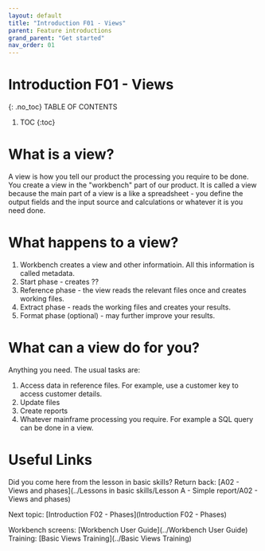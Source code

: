 ```yaml
---
layout: default
title: "Introduction F01 - Views"
parent: Feature introductions
grand_parent: "Get started"
nav_order: 01
---
```


# Introduction F01 - Views
{: .no_toc}
TABLE OF CONTENTS
1. TOC
{:toc}

#  What is a view?
A view is how you tell our product the processing you require to be done.
You create a view in the "workbench" part of our product.  It is called a view because the main part of a view is a like a spreadsheet - you define the output fields and the input source and calculations or whatever it is you need done.

# What happens to a view?
1.  Workbench creates a view and other informatioin.  All this information is called metadata.
1.   Start phase - creates ??
1.  Reference phase - the view reads the relevant files once and creates working files.
1.  Extract phase - reads the working files and creates your results.
1.  Format phase (optional) - may further improve your results.


#  What can a view do for you?
Anything you need.  The usual tasks are:
1.  Access data in reference files.  For example, use a customer key to access customer details.
1.  Update files
1.  Create reports
1.  Whatever mainframe processing you require.  For example a SQL query can be done in a view.


# Useful Links
Did you come here from the lesson in basic skills?  Return back: [A02 - Views and phases](../Lessons in basic skills/Lesson A - Simple report/A02 - Views and phases)

Next topic: [Introduction F02 - Phases](Introduction F02 - Phases)

Workbench screens: [Workbench User Guide](../Workbench User Guide)
Training: [Basic Views Training](../Basic Views Training)
